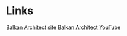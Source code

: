 # Links

[Balkan Architect site](https://balkanarchitect.com/)
[Balkan Architect YouTube](https://www.youtube.com/channel/UCapzEjUWyv7H4GtPQrgybTQ)